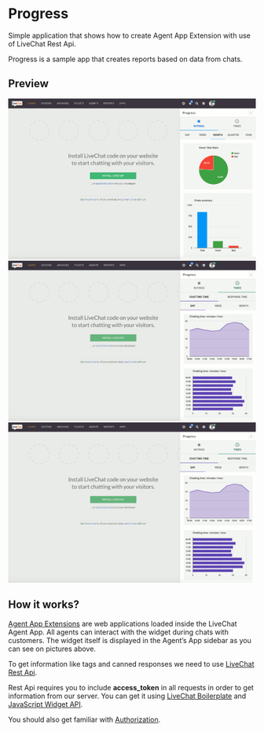 ﻿
# Progress

Simple application that shows how to create Agent App Extension with use of LiveChat Rest Api.

Progress is a sample app that creates reports based on data from chats.


## Preview

![Alt Text](https://raw.githubusercontent.com/venits/react-native-router-flux/master/progress_photo1.png)
![Alt Text](https://raw.githubusercontent.com/venits/react-native-router-flux/master/progress_photo2.png)
![Alt Text](https://raw.githubusercontent.com/venits/react-native-router-flux/master/progress_photo2.png)
## How it works?

[Agent App Extensions](https://docs.livechatinc.com/agent-app-widgets/) are web applications loaded inside the LiveChat Agent App. All agents can interact with the widget during chats with customers. The widget itself is displayed in the Agent’s App sidebar as you can see on pictures above.

To get information like tags and canned responses we need to use [LiveChat Rest Api](https://docs.livechatinc.com/rest-api/).

Rest Api requires you to include **access_token** in all requests in order to get information from our server. You can get it using [LiveChat Boilerplate](https://docs.livechatinc.com/boilerplate/) and [JavaScript Widget API](https://docs.livechatinc.com/agent-app-widgets/#javascript-api).

You should also get familiar with [Authorization](https://docs.livechatinc.com/authorization/).






